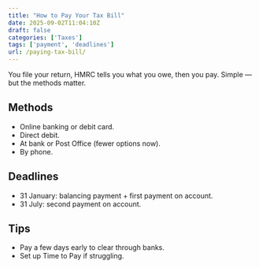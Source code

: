 ```yaml
---
title: "How to Pay Your Tax Bill"
date: 2025-09-02T11:04:10Z
draft: false
categories: ['Taxes']
tags: ['payment', 'deadlines']
url: /paying-tax-bill/
---
```

You file your return, HMRC tells you what you owe, then you pay. Simple — but the methods matter.

## Methods
- Online banking or debit card.
- Direct debit.
- At bank or Post Office (fewer options now).
- By phone.

## Deadlines
- 31 January: balancing payment + first payment on account.
- 31 July: second payment on account.

## Tips
- Pay a few days early to clear through banks.
- Set up Time to Pay if struggling.

